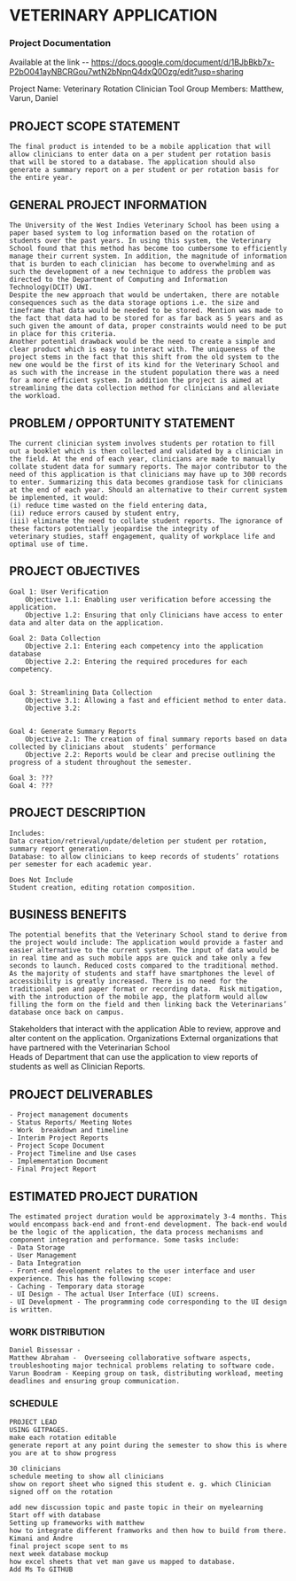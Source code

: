 # VETERINARY APPLICATION
### Project Documentation 
Available at the link -- https://docs.google.com/document/d/1BJbBkb7x-P2bO041ayNBCRGou7wtN2bNpnQ4dxQ0Ozg/edit?usp=sharing

Project Name: Veterinary Rotation Clinician Tool
Group Members: Matthew, Varun, Daniel

## PROJECT SCOPE STATEMENT 
	The final product is intended to be a mobile application that will allow clinicians to enter data on a per student per rotation basis that will be stored to a database. The application should also generate a summary report on a per student or per rotation basis for the entire year.

## GENERAL PROJECT INFORMATION
	The University of the West Indies Veterinary School has been using a paper based system to log information based on the rotation of students over the past years. In using this system, the Veterinary School found that this method has become too cumbersome to efficiently manage their current system. In addition, the magnitude of information that is burden to each clinician  has become to overwhelming and as such the development of a new technique to address the problem was directed to the Department of Computing and Information Technology(DCIT) UWI. 
	Despite the new approach that would be undertaken, there are notable consequences such as the data storage options i.e. the size and timeframe that data would be needed to be stored. Mention was made to the fact that data had to be stored for as far back as 5 years and as such given the amount of data, proper constraints would need to be put in place for this criteria. 
	Another potential drawback would be the need to create a simple and clear product which is easy to interact with. The uniqueness of the project stems in the fact that this shift from the old system to the new one would be the first of its kind for the Veterinary School and as such with the increase in the student population there was a need for a more efficient system. In addition the project is aimed at streamlining the data collection method for clinicians and alleviate the workload.

## PROBLEM / OPPORTUNITY STATEMENT 
	The current clinician system involves students per rotation to fill out a booklet which is then collected and validated by a clinician in the field. At the end of each year, clinicians are made to manually collate student data for summary reports. The major contributor to the need of this application is that clinicians may have up to 300 records to enter. Summarizing this data becomes grandiose task for clinicians at the end of each year. Should an alternative to their current system be implemented, it would: 
	(i) reduce time wasted on the field entering data, 
	(ii) reduce errors caused by student entry, 
	(iii) eliminate the need to collate student reports. The ignorance of these factors potentially jeopardise the integrity of 			veterinary studies, staff engagement, quality of workplace life and optimal use of time.

## PROJECT OBJECTIVES
	Goal 1: User Verification 
  		Objective 1.1: Enabling user verification before accessing the application.  
  		Objective 1.2: Ensuring that only Clinicians have access to enter data and alter data on the application.

	Goal 2: Data Collection
  		Objective 2.1: Entering each competency into the application database 
  		Objective 2.2: Entering the required procedures for each competency.
  

	Goal 3: Streamlining Data Collection
		Objective 3.1: Allowing a fast and efficient method to enter data. 
  		Objective 3.2: 


	Goal 4: Generate Summary Reports
  		Objective 2.1: The creation of final summary reports based on data collected by clinicians about  students’ performance 
  		Objective 2.2: Reports would be clear and precise outlining the progress of a student throughout the semester.

	Goal 3: ???
	Goal 4: ???



## PROJECT DESCRIPTION 
	Includes:
	Data creation/retrieval/update/deletion per student per rotation, summary report generation.
	Database: to allow clinicians to keep records of students’ rotations per semester for each academic year. 

	Does Not Include
	Student creation, editing rotation composition.

## BUSINESS BENEFITS 
	The potential benefits that the Veterinary School stand to derive from the project would include: The application would provide a faster and easier alternative to the current system. The input of data would be in real time and as such mobile apps are quick and take only a few seconds to launch. Reduced costs compared to the traditional method. As the majority of students and staff have smartphones the level of accessibility is greatly increased. There is no need for the traditional pen and paper format or recording data.  Risk mitigation, with the introduction of the mobile app, the platform would allow filling the form on the field and then linking back the Veterinarians’ database once back on campus.


Stakeholders that interact with the application 
Able to review, approve and alter content on the application.
Organizations
External organizations that have partnered with the Veterinarian School  
Heads of Department that can use the application to view reports of students as well as Clinician Reports. 


## PROJECT DELIVERABLES
	- Project management documents
	- Status Reports/ Meeting Notes 
	- Work  breakdown and timeline
	- Interim Project Reports 
	- Project Scope Document 
	- Project Timeline and Use cases 
	- Implementation Document 
	- Final Project Report

## ESTIMATED PROJECT DURATION
	The estimated project duration would be approximately 3-4 months. This would encompass back-end and front-end development. The back-end would be the logic of the application, the data process mechanisms and component integration and performance. Some tasks include:
	- Data Storage 
	- User Management 
	- Data Integration 
	- Front-end development relates to the user interface and user experience. This has the following scope:
	- Caching - Temporary data storage
	- UI Design - The actual User Interface (UI) screens. 
	- UI Development - The programming code corresponding to the UI design is written. 


### WORK DISTRIBUTION
	Daniel Bissessar - 
	Matthew Abraham -  Overseeing collaborative software aspects, troubleshooting major technical problems relating to software code. 
	Varun Boodram - Keeping group on task, distributing workload, meeting deadlines and ensuring group communication. 

### SCHEDULE 

	PROJECT LEAD 
 	USING GITPAGES.
 	make each rotation editable 
 	generate report at any point during the semester to show this is where you are at to show progress 
 
 	30 clinicians 
 	schedule meeting to show all clinicians 
 	show on report sheet who signed this student e. g. which Clinician signed off on the rotation 
 
	add new discussion topic and paste topic in their on myelearning 
	Start off with database 
	Setting up frameworks with matthew 
	how to integrate different framworks and then how to build from there. 
	Kimani and Andre 
	final project scope sent to ms 
	next week database mockup 
	how excel sheets that vet man gave us mapped to database. 
	Add Ms To GITHUB
